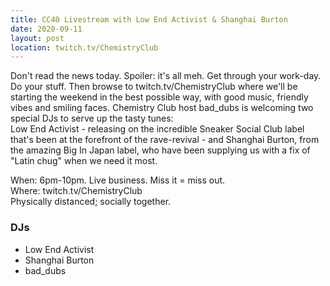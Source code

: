 ```yaml
---
title: CC40 Livestream with Low End Activist & Shanghai Burton
date: 2020-09-11
layout: post
location: twitch.tv/ChemistryClub
---
```


Don't read the news today. Spoiler: it's all meh. Get through your work-day. Do your stuff. Then browse to twitch.tv/ChemistryClub where we'll be starting the weekend in the best possible way, with good music, friendly vibes and smiling faces. Chemistry Club host bad_dubs is welcoming two special DJs to serve up the tasty tunes:  
Low End Activist - releasing on the incredible Sneaker Social Club label that's been at the forefront of the rave-revival - and Shanghai Burton, from the amazing Big In Japan label, who have been supplying us with a fix of "Latin chug" when we need it most.

When: 6pm-10pm. Live business. Miss it = miss out.  
Where: twitch.tv/ChemistryClub  
Physically distanced; socially together.  

### DJs
- Low End Activist
- Shanghai Burton
- bad_dubs
